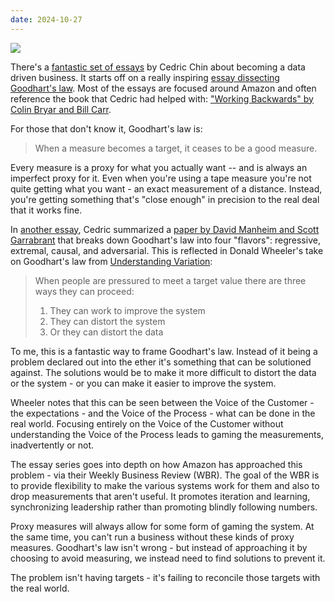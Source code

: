 ```yaml
---
date: 2024-10-27
---
```


![](https://media.giphy.com/media/N2QQfEMAogAEQhJlkw/giphy.gif)

There's a [fantastic set of essays][1] by Cedric Chin about becoming a
data driven business.  It starts off on a really inspiring
[essay dissecting Goodhart's law][2].  Most of the essays are focused
around Amazon and often reference the book that Cedric had helped with:
["Working Backwards" by Colin Bryar and Bill Carr][3].

For those that don't know it, Goodhart's law is:

> When a measure becomes a target, it ceases to be a good measure.

Every measure is a proxy for what you actually want -- and is always an
imperfect proxy for it.  Even when you're using a tape measure you're not
quite getting what you want - an exact measurement of a distance.  Instead,
you're getting something that's "close enough" in precision to the real
deal that it works fine.

In [another essay][4], Cedric summarized a [paper by David Manheim and Scott Garrabrant][5]
that breaks down Goodhart's law into four "flavors": regressive, extremal,
causal, and adversarial. This is reflected in Donald Wheeler's take on Goodhart's
law from [Understanding Variation][6]:

> When people are pressured to meet a target value there are three ways they can proceed:
>
> 1) They can work to improve the system
> 2) They can distort the system
> 3) Or they can distort the data

To me, this is a fantastic way to frame Goodhart's law.  Instead of it being a
problem declared out into the ether it's something that can be solutioned against.
The solutions would be to make it more difficult to distort the data or the system -
or you can make it easier to improve the system.

Wheeler notes that this can be seen between the Voice of the Customer - the
expectations - and the Voice of the Process - what can be done in the real world.
Focusing entirely on the Voice of the Customer without understanding the
Voice of the Process leads to gaming the measurements, inadvertently or not.

The essay series goes into depth on how Amazon has approached this problem - via their
Weekly Business Review (WBR).  The goal of the WBR is to provide flexibility to make
the various systems work for them and also to drop measurements that aren't useful.
It promotes iteration and learning, synchronizing leadership rather than promoting
blindly following numbers.

Proxy measures will always allow for some form of gaming the system.  At the same time,
you can't run a business without these kinds of proxy measures. Goodhart's law isn't wrong -
but instead of approaching it by choosing to avoid measuring, we instead need
to find solutions to prevent it.

The problem isn't having targets - it's failing to reconcile those
targets with the real world.


[1]: https://commoncog.com/becoming-data-driven-in-business/
[2]: https://commoncog.com/goodharts-law-not-useful/
[3]: https://www.goodreads.com/book/show/53138083
[4]: https://www.holistics.io/blog/four-types-goodharts-law/
[5]: https://arxiv.org/abs/1803.04585
[6]: https://www.goodreads.com/book/show/63859
